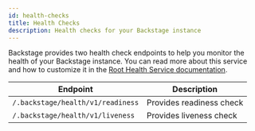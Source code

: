 ```yaml
---
id: health-checks
title: Health Checks
description: Health checks for your Backstage instance
---
```


Backstage provides two health check endpoints to help you monitor the health of your Backstage instance. You can read more about this service and how to customize it in the [Root Health Service documentation](../../backend-system/core-services/root-health.md).

| Endpoint                          | Description              |
| --------------------------------- | ------------------------ |
| `/.backstage/health/v1/readiness` | Provides readiness check |
| `/.backstage/health/v1/liveness`  | Provides liveness check  |
